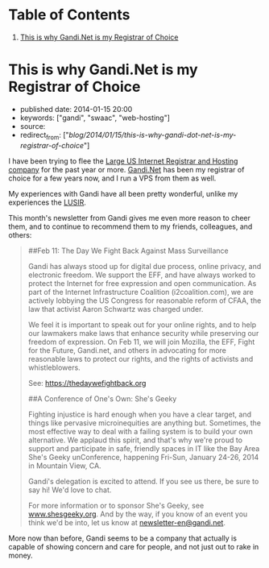 
# Table of Contents

1.  [This is why Gandi.Net is my Registrar of Choice](#this-is-why-gandi.net-is-my-registrar-of-choice)


<a id="this-is-why-gandi.net-is-my-registrar-of-choice"></a>

# This is why Gandi.Net is my Registrar of Choice

-   published date: 2014-01-15 20:00
-   keywords: ["gandi", "swaac", "web-hosting"]
-   source:
-   redirect<sub>from</sub>: ["*blog/2014/01/15/this-is-why-gandi-dot-net-is-my-registrar-of-choice*"]

I have been trying to flee the [Large US Internet Registrar and Hosting company](http://www.theregister.co.uk/2011/07/12/godaddy_shuts_down_nodaddy/) for the past year or more. [Gandi.Net](http://gandi.net) has been my registrar of choice for a few years now, and I run a VPS from them as well.

My experiences with Gandi have all been pretty wonderful, unlike my experiences the [LUSIR](http://www.theregister.co.uk/2011/07/12/godaddy_shuts_down_nodaddy/).

This month's newsletter from Gandi gives me even more reason to cheer them, and to continue to recommend them to my friends, colleagues, and others:

> \##Feb 11: The Day We Fight Back Against Mass Surveillance
> 
> Gandi has always stood up for digital due process, online privacy, and electronic freedom. We support the EFF, and have always worked to protect the Internet for free expression and open communication. As part of the Internet Infrastructure Coalition (i2coalition.com), we are actively lobbying the US Congress for reasonable reform of CFAA, the law that activist Aaron Schwartz was charged under.
> 
> We feel it is important to speak out for your online rights, and to help our lawmakers make laws that enhance security while preserving our freedom of expression. On Feb 11, we will join Mozilla, the EFF, Fight for the Future, Gandi.net, and others in advocating for more reasonable laws to protect our rights, and the rights of activists and whistleblowers.
> 
> See: <https://thedaywefightback.org>
> 
> \##A Conference of One's Own: She's Geeky
> 
> Fighting injustice is hard enough when you have a clear target, and things like pervasive microinequities are anything but. Sometimes, the most effective way to deal with a failing system is to build your own alternative. We applaud this spirit, and that's why we're proud to support and participate in safe, friendly spaces in IT like the Bay Area She's Geeky unConference, happening Fri-Sun, January 24-26, 2014 in Mountain View, CA.
> 
> Gandi's delegation is excited to attend. If you see us there, be sure to say hi! We'd love to chat.
> 
> For more information or to sponsor She's Geeky, see www.shesgeeky.org. And by the way, if you know of an event you think we'd be into, let us know at newsletter-en@gandi.net.

More now than before, Gandi seems to be a company that actually is capable of showing concern and care for people, and not just out to rake in money.

